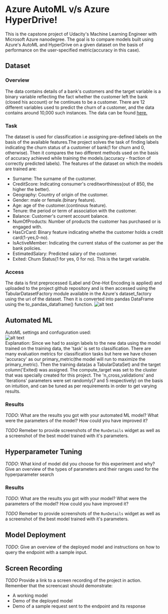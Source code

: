
# Azure AutoML v/s Azure HyperDrive!
This is the capstone project of Udacity's Machine Learning Engineer with Microsoft Azure nanodegree. The goal is to compare models built using Azure's AutoML and HyperDrive on a given dataset on the basis of performance on the user-specified metric(accuracy in this case).

## Dataset

### Overview
The data contains details of a bank's customers and the target variable is a binary variable reflecting the fact whether the customer left the bank (closed his account) or he continues to be a customer. There are 12 different variables used to predict the churn of a customer, and the data contains around 10,000 such instances.
The data can be found [here.](https://www.kaggle.com/shrutimechlearn/churn-modelling)

### Task

The dataset is used for classification i.e assigning pre-defined labels on the basis of the available features.The project solves the task of finding labels indicating the churn status of a customer of bank(1 for churn and 0, otherwise). Then it compares the two different methods used on the basis of accuracy achieved while training the models.(accuracy - fraction of correctly predicted labels).
The features of the dataset on which the models are trained are:

* Surname: The surname of the customer.
* CreditScore: Indicating consumer's creditworthiness(out of 850, the higher the better).
* Geography: Country of origin of the customer.
* Gender: male or female.(binary feature).
* Age: age of the customer.(continous feature).
* Tenure: the period or term of association with the customer.
* Balance: Customer's current account balance.
* NumOfProducts: Number of products the customer has purchased or is engaged with.
* HasCrCard: Binary feature indicating whethe the customer holds a credit card(1-yes,0-no).
* IsActiveMember: Indicating the current status of the customer as per the bank policies.
* EstimatedSalary: Predicted salary of the customer.
* Exited: Churn Status(1 for yes, 0 for no). This is the target variable.

### Access
The data is first preprocessed (Label and One-Hot Encoding is applied) and uploaded to the project github repository and is then accessed using the TabularDatasetFactory module available in the Azure's dataset_factory using the uri of the dataset. Then it is converted into pandas DataFrame using the to_pandas_dataframe() function.
![alt text](https://github.com/himanshu004/AZMLND_Capstone/blob/main/images/Screenshot%20(39).png)
<br>

## Automated ML
AutoML settings and confuguration used:<br>
![alt text](https://github.com/himanshu004/AZMLND_Capstone/blob/main/images/Screenshot%20(38).png)
<br>
Explanation: Since we had to assign labels to the new data using the model trained on the training data, the 'task' is set to classification. There are many evaluation metrics for classification tasks but here we have chosen 'accuracy' as our primary_metric(the model will run to maximize the primary_metric).
Then the training data(as a TabularDataSet) and the target column('Exited) was assigned. The compute_target was set to the cluster that was specially created for this project. The 'n_cross_validations' and 'iterations' parameters were set randomly(7 and 5 respectively) on the basis on intuition, and can be tuned as per requirements in order to get varying results.

### Results
*TODO*: What are the results you got with your automated ML model? What were the parameters of the model? How could you have improved it?

*TODO* Remeber to provide screenshots of the `RunDetails` widget as well as a screenshot of the best model trained with it's parameters.

## Hyperparameter Tuning
*TODO*: What kind of model did you choose for this experiment and why? Give an overview of the types of parameters and their ranges used for the hyperparameter search


### Results
*TODO*: What are the results you got with your model? What were the parameters of the model? How could you have improved it?

*TODO* Remeber to provide screenshots of the `RunDetails` widget as well as a screenshot of the best model trained with it's parameters.

## Model Deployment
*TODO*: Give an overview of the deployed model and instructions on how to query the endpoint with a sample input.

## Screen Recording
*TODO* Provide a link to a screen recording of the project in action. Remember that the screencast should demonstrate:
- A working model
- Demo of the deployed  model
- Demo of a sample request sent to the endpoint and its response
